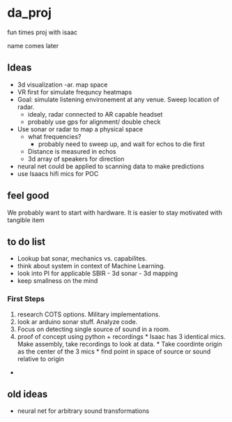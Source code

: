 # da_proj
fun times proj with isaac

name comes later

## Ideas

* 3d visualization -ar. map space
 * VR first for simulate frequncy heatmaps
 * Goal: simulate listening environement at any venue. Sweep location of radar. 
   * idealy, radar connected to AR capable headset
   * probably use gps for alignment/ double check
* Use sonar or radar to map a physical space
  * what frequencies?
    * probably need to sweep up, and wait for echos to die first
  * Distance is measured in echos
  * 3d array of speakers for direction
* neural net could be applied to scanning data to make predictions
* use Isaacs hifi mics for POC

## feel good

We probably want to start with hardware.
It is easier to stay motivated with tangible item


## to do list


* Lookup bat sonar, mechanics vs. capabilites.
* think about system in context of Machine Learning.
* look into PI for applicable SBIR - 3d sonar - 3d mapping 
* keep smallness on the mind 


### First Steps


1. research COTS options. Military implementations.
2. look ar arduino sonar stuff. Analyze code.
3. Focus on detecting single source of sound in a room.
4. proof of concept using python + recordings
        * Isaac has 3 identical mics. Make assembly, take recordings to look at data.
        * Take coordinte origin as the center of the 3 mics
                * find point in space of source or sound relative to origin





*

## old ideas

* neural net for arbitrary sound transformations
